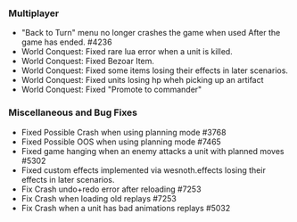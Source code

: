  ### Multiplayer
   * "Back to Turn" menu no longer crashes the game when used
     After the game has ended. #4236
   * World Conquest: Fixed rare lua error when a unit is killed.
   * World Conquest: Fixed Bezoar Item.
   * World Conquest: Fixed some items losing their effects in
     later scenarios.
   * World Conquest: Fixed units losing hp wheh picking up an
     artifact
   * World Conquest: Fixed "Promote to commander"
 ### Miscellaneous and Bug Fixes
   * Fixed Possible Crash when using planning mode #3768
   * Fixed Possible OOS when using planning mode #7465
   * Fixed game hanging when an enemy attacks a unit
     with planned moves #5302
   * Fixed custom effects implemented via wesnoth.effects
     losing their effects in later scenarios.
   * Fix Crash undo+redo error after reloading #7253
   * Fix Crash when loading old replays #7253
   * Fix Crash when a unit has bad animations replays #5032
 
